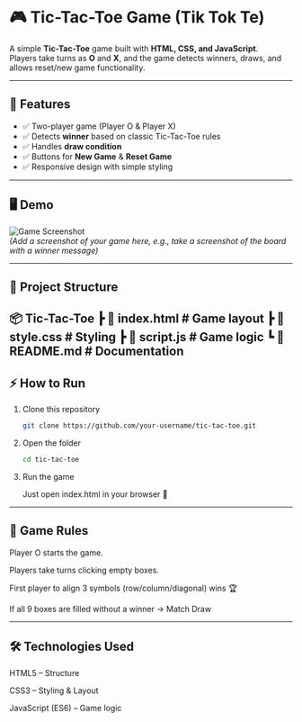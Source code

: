 # 🎮 Tic-Tac-Toe Game (Tik Tok Te)

A simple **Tic-Tac-Toe** game built with **HTML, CSS, and JavaScript**.  
Players take turns as **O** and **X**, and the game detects winners, draws, and allows reset/new game functionality.  

---

## 🚀 Features
- ✅ Two-player game (Player O & Player X)  
- ✅ Detects **winner** based on classic Tic-Tac-Toe rules  
- ✅ Handles **draw condition**  
- ✅ Buttons for **New Game** & **Reset Game**  
- ✅ Responsive design with simple styling  

---

## 🖥️ Demo
![Game Screenshot](screenshot.png)  
*(Add a screenshot of your game here, e.g., take a screenshot of the board with a winner message)*

---

## 📂 Project Structure
📦 Tic-Tac-Toe
┣ 📜 index.html # Game layout
┣ 📜 style.css # Styling
┣ 📜 script.js # Game logic
┗ 📜 README.md # Documentation
---

## ⚡ How to Run
1. Clone this repository  
   ```bash
   git clone https://github.com/your-username/tic-tac-toe.git

2. Open the folder
   ```bash
   cd tic-tac-toe
3. Run the game

    Just open index.html in your browser 🚀
---

## 🎯 Game Rules
Player O starts the game.

Players take turns clicking empty boxes.

First player to align 3 symbols (row/column/diagonal) wins 🏆

If all 9 boxes are filled without a winner → Match Draw

---

## 🛠️ Technologies Used

HTML5 – Structure

CSS3 – Styling & Layout

JavaScript (ES6) – Game logic

